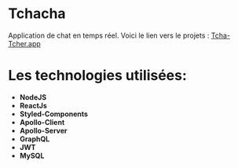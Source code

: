 # Tchacha
Application de chat en temps réel.
Voici le lien vers le projets :
[Tcha-Tcher.app](https://compassionate-meninsky-2b1c85.netlify.app/)

# Les technologies utilisées:
+ **NodeJS**
+ **ReactJs** 
+ **Styled-Components**
+ **Apollo-Client**
+ **Apollo-Server**
+ **GraphQL**
+ **JWT**
+ **MySQL**

